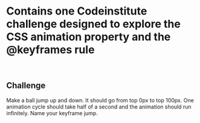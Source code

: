 # Contains one Codeinstitute challenge designed to explore the CSS animation property and the @keyframes rule

<br>

## Challenge

Make a ball jump up and down.
It should go from top 0px to top 100px.
One animation cycle should take half of a second and the animation should run infinitely.
Name your keyframe jump.